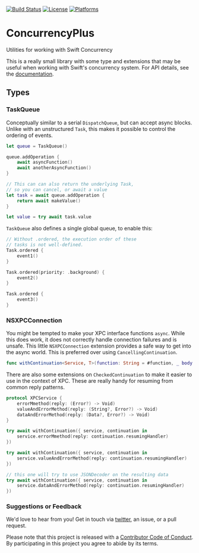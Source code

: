 [![Build Status][build status badge]][build status]
[![License][license badge]][license]
[![Platforms][platforms badge]][platforms]

# ConcurrencyPlus
Utilities for working with Swift Concurrency

This is a really small library with some type and extensions that may be useful when working with Swift's concurrency system. For API details, see the [documentation](https://swiftpackageindex.com/ChimeHQ/ConcurrencyPlus/main/documentation/concurrencyplus).

## Types

### TaskQueue

Conceptually similar to a serial `DispatchQueue`, but can accept async blocks. Unlike with an unstructured `Task`, this makes it possible to control the ordering of events.

```swift
let queue = TaskQueue()

queue.addOperation {
    await asyncFunction()
    await anotherAsyncFunction()
}

// This can can also return the underlying Task,
// so you can cancel, or await a value
let task = await queue.addOperation {
    return await makeValue()
}

let value = try await task.value
```

`TaskQueue` also defines a single global queue, to enable this:

```swift
// Without .ordered, the execution order of these
// tasks is not well-defined.
Task.ordered {
    event1()
}

Task.ordered(priority: .background) {
    event2()
}

Task.ordered {
    event3()
}
```

### NSXPCConnection

You might be tempted to make your XPC interface functions `async`. While this does work, it does not correctly handle connection failures and is unsafe. This little `NSXPCConnection` extension provides a safe way to get into the async world. This is preferred over using `CancellingContinuation`.

```swift
func withContinuation<Service, T>(function: String = #function, _ body: (Service, CheckedContinuation<T, Error>) -> Void) async throws -> T
```

There are also some extensions on `CheckedContinuation` to make it easier to use in the context of XPC. These are really handy for resuming from common reply patterns.

```swift
protocol XPCService {
	errorMmethod(reply: (Error?) -> Void)
	valueAndErrorMethod(reply: (String?, Error?) -> Void)
	dataAndErrorMethod(reply: (Data?, Error?) -> Void)
}

try await withContinuation({ service, continuation in
	service.errorMmethod(reply: continuation.resumingHandler)
})

try await withContinuation({ service, continuation in
	service.valueAndErrorMethod(reply: continuation.resumingHandler)
})

// this one will try to use JSONDecoder on the resulting data
try await withContinuation({ service, continuation in
	service.dataAndErrorMethod(reply: continuation.resumingHandler)
})
```

### Suggestions or Feedback

We'd love to hear from you! Get in touch via [twitter](https://twitter.com/chimehq), an issue, or a pull request.

Please note that this project is released with a [Contributor Code of Conduct](CODE_OF_CONDUCT.md). By participating in this project you agree to abide by its terms.

[build status]: https://github.com/ChimeHQ/ConcurrencyPlus/actions
[build status badge]: https://github.com/ChimeHQ/ConcurrencyPlus/workflows/CI/badge.svg
[license]: https://opensource.org/licenses/BSD-3-Clause
[license badge]: https://img.shields.io/github/license/ChimeHQ/ConcurrencyPlus
[platforms]: https://swiftpackageindex.com/ChimeHQ/ConcurrencyPlus
[platforms badge]: https://img.shields.io/endpoint?url=https%3A%2F%2Fswiftpackageindex.com%2Fapi%2Fpackages%2FChimeHQ%2FConcurrencyPlus%2Fbadge%3Ftype%3Dplatforms

